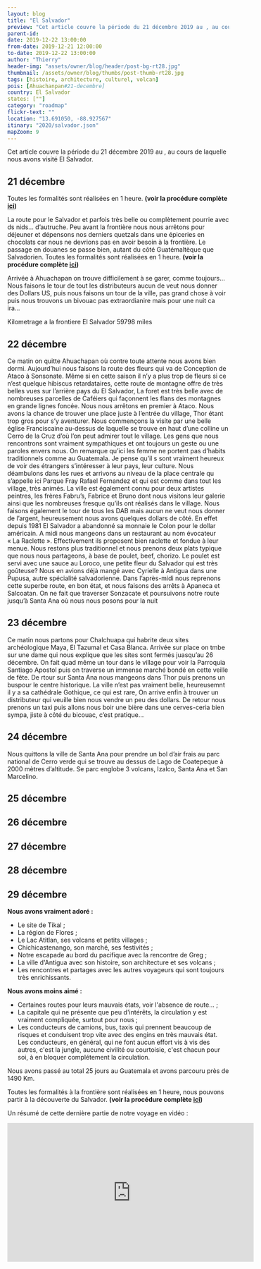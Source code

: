 ```yaml
---
layout: blog
title: "El Salvador"
preview: "Cet article couvre la période du 21 décembre 2019 au , au cours de laquelle nous avons traversé et visité El Salvador…"
parent-id:
date: 2019-12-22 13:00:00
from-date: 2019-12-21 12:00:00
to-date: 2019-12-22 13:00:00
author: "Thierry"
header-img: "assets/owner/blog/header/post-bg-rt28.jpg"
thumbnail: /assets/owner/blog/thumbs/post-thumb-rt28.jpg
tags: [histoire, architecture, culturel, volcan]
pois: [Ahuachanpan#21-decembre]
country: El Salvador
states: [""]
category: "roadmap"
flickr-text: ""
location: "13.691050, -88.927567"
itinary: "2020/salvador.json"
mapZoom: 9
---
```


Cet article couvre la période du 21 décembre 2019 au , au cours de laquelle nous avons visité El Salvador.

## 21 décembre

Toutes les formalités sont réalisées en 1 heure. **(voir la procédure complète <a href="{{site.baseurl}}{% post_url 2020/2019-12-21-salvador-frontiere %}">ici</a>)**

La route pour le Salvador et parfois très belle ou complètement pourrie avec ds nids… d’autruche. Peu avant la frontière nous nous arrêtons pour déjeuner et dépensons nos derniers quetzals dans une épiceries en chocolats car nous ne devrions pas en avoir besoin à la frontière. Le passage en douanes se passe bien, autant du côté Guatémaltèque que Salvadorien. Toutes les formalités sont réalisées en 1 heure. **(voir la procédure complète <a href="{{site.baseurl}}{% post_url 2020/2019-12-21-salvador-frontiere %}">ici</a>)**

Arrivée à Ahuachapan on trouve difficilement à se garer, comme toujours... Nous faisons le tour de tout les distributeurs aucun de veut nous donner des Dollars US, puis nous faisons un tour de la ville, pas grand chose à voir puis nous trouvons un bivouac pas extraordianire mais pour une nuit ca ira…

Kilometrage a la frontiere El Salvador 59798 miles

## 22 décembre

Ce matin on quitte Ahuachapan où contre toute attente nous avons bien dormi. Aujourd’hui nous faisons la route des fleurs qui va de Conception de Ataco à Sonsonate. Même si en cette saison il n’y a plus trop de fleurs si ce n’est quelque hibiscus retardataires, cette route de montagne offre de très belles vues sur l’arrière pays du El Salvador, La foret est très belle avec de nombreuses parcelles de Caféiers qui façonnent les flans des montagnes en grande lignes foncée. Nous nous arrêtons en premier à Ataco. Nous avons la chance de trouver une place juste à l’entrée du village, Thor étant trop gros pour s’y aventurer. Nous commençons la visite par une belle église Franciscaine au-dessus de laquelle se trouve en haut d’une colline un Cerro de la Cruz d’où l’on peut admirer tout le village. Les gens que nous rencontrons sont vraiment sympathiques et ont toujours un geste ou une paroles envers nous. On remarque qu’ici les femme ne portent pas d’habits traditionnels comme au Guatemala. Je pense qu’il s sont vraiment heureux de voir des étrangers s’intéresser à leur pays, leur culture. Nous déambulons dans les rues et arrivons au niveau de la place centrale qu s’appelle ici Parque Fray Rafael Fernandez et qui est comme dans tout les village, très animés. La ville est également connu pour deux artistes peintres, les frères Fabru’s, Fabrice et Bruno dont nous visitons leur galerie ainsi que les nombreuses fresque qu’ils ont réalisés dans le village.
Nous faisons également le tour de tous les DAB mais aucun ne veut nous donner de l’argent, heureusement nous avons quelques dollars de côté. En effet depuis 1981 El Salvador a abandonné sa monnaie le Colon pour le dollar américain.
A midi nous mangeons dans un restaurant au nom évocateur « La Raclette ». Effectivement ils proposent bien raclette et fondue à leur menue. Nous restons plus traditionnel et nous prenons deux plats typique que nous nous partageons, à base de poulet, beef, chorizo. Le poulet est servi avec une sauce au Loroco, une petite fleur du Salvador qui est très goûteuse? Nous en avions déjà mangé avec Cyrielle à Antigua dans une Pupusa, autre spécialité salvadorienne.
Dans l’après-midi nous reprenons cette superbe route, en bon état, et nous faisons des arrêts à Apaneca et Salcoatan. On ne fait que traverser Sonzacate et poursuivons notre route jusqu’à Santa Ana où nous nous posons pour la nuit

## 23 décembre

Ce matin nous partons pour Chalchuapa qui habrite deux sites archéologique Maya, El Tazumal et Casa Blanca. Arrivée sur place on tmbe sur une dame qui nous explique que les sites sont fermés juasqu’au 26 décembre. On fait quad même un tour dans le village pour voir la Parroquia Santiago Apostol puis on traverse un immense marché bondé en cette veille de fête. De rtour sur Santa Ana nous mangeons dans Thor puis prenons un buspour le centre historique. La ville n’est pas vraiment belle, heureusemnt il y a sa cathédrale Gothique, ce qui est rare, On arrive enfin à trouver un distributeur qui veuille bien nous vendre un peu des dollars. De retour nous prenons un taxi puis allons nous boir une bière dans une cerves-ceria bien sympa, jiste à côté du bicouac, c’est pratique…

## 24 décembre

Nous quittons la ville de Santa Ana pour prendre un bol d’air frais au parc national de Cerro verde qui se trouve au dessus de Lago de Coatepeque à 2000 mètres d’altitude. Se parc englobe 3 volcans, Izalco, Santa Ana et San Marcelino.

## 25 décembre

## 26 décembre

## 27 décembre

## 28 décembre

## 29 décembre

**Nous avons vraiment adoré :**

- Le site de Tikal ;
- La région de Flores ;
- Le Lac Atitlan, ses volcans et petits villages ;
- Chichicastenango, son marché, ses festivités ;
- Notre escapade au bord du pacifique avec la rencontre de Greg ;
- La ville d'Antigua avec son histoire, son architecture et ses volcans ;
- Les rencontres et partages avec les autres voyageurs qui sont toujours très enrichissants.

**Nous avons moins aimé :**

- Certaines routes pour leurs mauvais états, voir l'absence de route... ;
- La capitale qui ne présente que peu d'intérêts, la circulation y est vraiment compliquée, surtout pour nous ;
- Les conducteurs de camions, bus, taxis qui prennent beaucoup de risques et conduisent trop vite avec des engins en très mauvais état. Les conducteurs, en général, qui ne font aucun effort vis à vis des autres, c'est la jungle, aucune civilité ou courtoisie, c'est chacun pour soi, à en bloquer complétement la circulation.

Nous avons passé au total 25 jours au Guatemala et avons parcouru près de 1490 Km.

Toutes les formalités à la frontière sont réalisées en 1 heure, nous pouvons partir à la découverte du Salvador. **(voir la procédure complète <a href="{{site.baseurl}}{% post_url 2020/2019-11-26-guatemala-frontiere %}">ici</a>)**

Un résumé de cette dernière partie de notre voyage en vidéo :

<iframe width="560" height="315" src="https://www.youtube.com/embed/_UMHiW9McL8" frameborder="0" allow="accelerometer; autoplay; encrypted-media; gyroscope; picture-in-picture" allowfullscreen></iframe>
